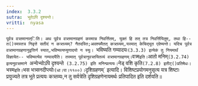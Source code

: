 ```yaml
---
index:  3.3.2
sutra:  भूतेऽपि दृश्यन्ते।
vritti:  nyasa
---
```


`पूर्वत्र वत्र्तमानात्िति। अथ पूर्वत्र वत्र्तमानग्रहणं कस्मान्न निवर्त्तितम्, युक्तं हि तत् तत्र निवर्त्तियितुम्, तथा हि-- त()स्मस्तत्र निवृत्ते सतीदं न कत्र्तव्यम्? नैतदस्ति;अवश्यमैतत् कत्र्तव्यम्,यस्मात् केचिद्भूत एवेष्यन्ते। यदिच पूर्वत्र वत्र्तमानग्रहणानुवृत्तिर्न स्यात्,भविष्यत्यप्युणादयो न स्युः। `भविष्यति गम्यादयः` (3.3.3) इत्येकं तु नियमार्थं विज्ञायेत-- भविष्यत्येव गम्यादयैति। तस्मात् पूर्वत्रानुवत्र्तयितव्यं वत्र्तमानग्रहणम्। `वत्र्म` इति। `आतो मनिम्`(3.2.74) इत्यनुवत्र्तमाने `अन्येभ्योऽपि दृश्यन्ते` (3.2.75) इति मनिन्प्रत्ययः।`नेड् वशि कृति` (7.2.8) इतीट्()प्रतिषेधः। `भस्म` इति। `भस भत्र्सनदीप्त्योः` (धा।पा।११००)। `दृशिग्रहणम्` इत्यादि। विशिष्टप्रयोगमनुसृत्य यत्र शिष्टाः प्रयुज्यते तत्र भूते प्रत्ययः कत्र्तव्यः,न तु सर्वत्रेति दृशिग्रहणेनायमर्थः प्रतिपादित इति दर्शयति॥
